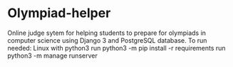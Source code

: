 # Olympiad-helper
Online judge sytem for helping students to prepare for olympiads in computer science using Django 3 and PostgreSQL database.
To run needed: 
  Linux with python3
  run python3 -m pip install -r requirements
  run python3 -m manage runserver

